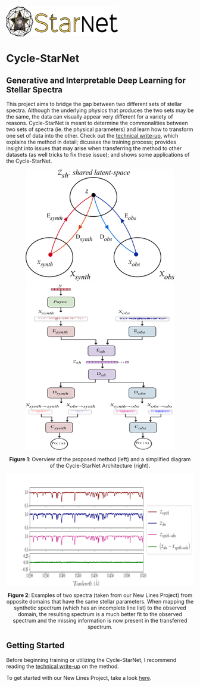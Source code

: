 <p align="left">
  <img width="300" height="80" src="./figures/full_logo.png">
</p>

# Cycle-StarNet

## Generative and Interpretable Deep Learning for Stellar Spectra


This project aims to bridge the gap between two different sets of stellar spectra. Although the underlying physics that produces the two sets may be the same, the data can visually appear very different for a variety of reasons. Cycle-StarNet is meant to determine the commonalities between two sets of spectra (ie. the physical parameters) and learn how to transform one set of data into the other. Check out the [technical write-up](./docs/README.md), which explains the method in detail; dicusses the training process; provides insight into issues that may arise when transferring the method to other datasets (as well tricks to fix these issue); and shows some applications of the Cycle-StarNet.

<p align="center">
  <img width="400" height="300" src="./figures/diagram.png">     
  <img width="400" height="450" src="./figures/Architecture.png"> 
</p>                               
                                     
    
<p align="center"><b>Figure 1</b>: Overview of the proposed method (left) and a simplified diagram of the Cycle-StarNet Architecture (right).<p align="center"> 
                                   

<p align="center">
  <img width="900" height="300" src="./figures/synth_to_obs.png">
</p>

<p align="center"><b>Figure 2</b>: Examples of two spectra (taken from our New Lines Project) from opposite domains that have the same stellar parameters. When mapping the synthetic spectrum (which has an incomplete line list) to the observed domain, the resulting spectrum is a much better fit to the observed spectrum and the missing information is now present in the transferred spectrum.<p align="center"> 


## Getting Started ##

Before beginning training or utilizing the Cycle-StarNet, I recommend reading the [technical write-up](./docs/README.md) on the method.

To get started with our New Lines Project, take a look [here](./new_lines_project/).
